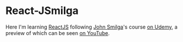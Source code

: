 # React-JSmilga
Here I'm learning [ReactJS](https://react.dev/) following [John Smilga](https://github.com/john-smilga)'s course [on Udemy](https://www.udemy.com/course/react-tutorial-and-projects-course/), a preview of which can be seen [on YouTube](https://www.youtube.com/playlist?list=PLnHJACx3NwAep5koWkniVHw8PK7dWCO21).
